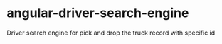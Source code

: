 # angular-driver-search-engine
Driver search engine for pick and drop the truck record with specific id 
